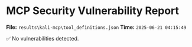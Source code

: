 # MCP Security Vulnerability Report
**File:** `results\kali-mcp\tool_definitions.json`
**Time:** `2025-06-21 04:15:49`

✅ No vulnerabilities detected.